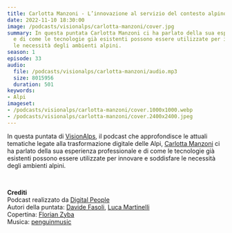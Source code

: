 ```yaml
---
title: Carlotta Manzoni - L’innovazione al servizio del contesto alpino @Aosta
date: 2022-11-10 18:30:00
image: /podcasts/visionalps/carlotta-manzoni/cover.jpg
summary: In questa puntata Carlotta Manzoni ci ha parlato della sua esperienza professionale
  e di come le tecnologie già esistenti possono essere utilizzate per innovare e soddisfare
  le necessità degli ambienti alpini.
season: 1
episode: 33
audio:
  file: /podcasts/visionalps/carlotta-manzoni/audio.mp3
  size: 8015956
  duration: 501
keywords:
- Alpi
imageset:
- /podcasts/visionalps/carlotta-manzoni/cover.1000x1000.webp
- /podcasts/visionalps/carlotta-manzoni/cover.2400x2400.jpeg
---
```


In questa puntata di [VisionAlps](https://www.visionalps.com/), il podcast che approfondisce le attuali tematiche legate alla trasformazione digitale delle Alpi, [Carlotta Manzoni](https://www.linkedin.com/in/carlottamnz/) ci ha parlato della sua esperienza professionale e di come le tecnologie già esistenti possono essere utilizzate per innovare e soddisfare le necessità degli ambienti alpini.

<br>

**Crediti**<br>
Podcast realizzato da [Digital People](https://w3id.org/digitalpeople)<br>
Autori della puntata: [Davide Fasoli](https://www.linkedin.com/in/davide-fasoli-2b3246179/), [Luca Martinelli](https://www.linkedin.com/in/luca-martinelli/)<br>
Copertina: [Florian Zyba](https://www.linkedin.com/in/florian-zyba/)<br>
Musica: [penguinmusic](https://pixabay.com/users/penguinmusic-24940186/)